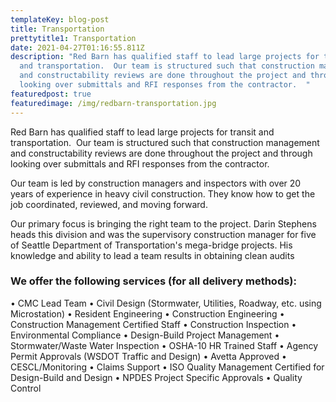 ```yaml
---
templateKey: blog-post
title: Transportation
prettytitle1: Transportation
date: 2021-04-27T01:16:55.811Z
description: "Red Barn has qualified staff to lead large projects for transit
  and transportation.  Our team is structured such that construction management
  and constructability reviews are done throughout the project and through
  looking over submittals and RFI responses from the contractor.  "
featuredpost: true
featuredimage: /img/redbarn-transportation.jpg
---
```


Red Barn has qualified staff to lead large projects for transit and transportation.  Our team is structured such that construction management and constructability reviews are done throughout the project and through looking over submittals and RFI responses from the contractor.

Our team is led by construction managers and inspectors with over 20 years of experience in heavy civil construction. They know how to get the job coordinated, reviewed, and moving forward.

Our primary focus is bringing the right team to the project. Darin Stephens heads this division and was the supervisory construction manager for five of Seattle Department of Transportation's mega-bridge projects. His knowledge and ability to lead a team results in obtaining clean audits

### We offer the following services (for all delivery methods):

• CMC Lead Team
• Civil Design (Stormwater, Utilities, Roadway, etc. using Microstation)
• Resident Engineering
• Construction Engineering
• Construction Management Certified Staff
• Construction Inspection
• Environmental Compliance
• Design-Build Project Management
• Stormwater/Waste Water Inspection
• OSHA-10 HR Trained Staff
• Agency Permit Approvals (WSDOT Traffic and Design)
• Avetta Approved
• CESCL/Monitoring
• Claims Support
• ISO Quality Management Certified for Design-Build and Design
• NPDES Project Specific Approvals
• Quality Control

